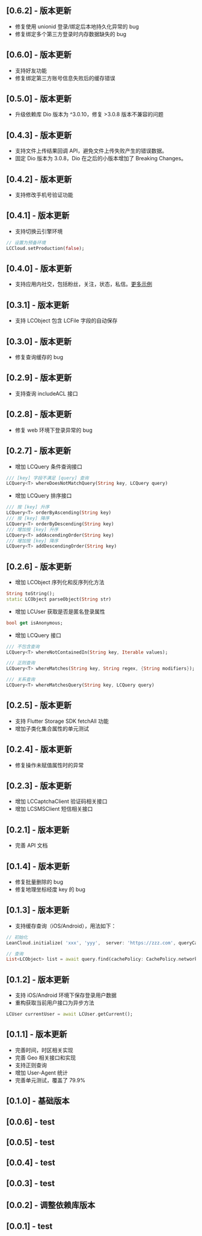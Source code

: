 ## [0.6.2] - 版本更新

- 修复使用 unionid 登录/绑定后本地持久化异常的 bug
- 修复绑定多个第三方登录时内存数据缺失的 bug

## [0.6.0] - 版本更新

- 支持好友功能
- 修复绑定第三方账号信息失败后的缓存错误

## [0.5.0] - 版本更新

- 升级依赖库 Dio 版本为 ^3.0.10，修复 >3.0.8 版本不兼容的问题

## [0.4.3] - 版本更新

- 支持文件上传结果回调 API，避免文件上传失败产生的错误数据。
- 固定 Dio 版本为 3.0.8，Dio 在之后的小版本增加了 Breaking Changes。

## [0.4.2] - 版本更新

- 支持修改手机号验证功能

## [0.4.1] - 版本更新

- 支持切换云引擎环境

```dart
// 设置为预备环境
LCCloud.setProduction(false);
```

## [0.4.0] - 版本更新

- 支持应用内社交，包括粉丝，关注，状态，私信。[更多示例](https://github.com/leancloud/Storage-SDK-Flutter/blob/master/test/status_test.dart)

## [0.3.1] - 版本更新

- 支持 LCObject 包含 LCFile 字段的自动保存

## [0.3.0] - 版本更新

- 修复查询缓存的 bug

## [0.2.9] - 版本更新

- 支持查询 includeACL 接口

## [0.2.8] - 版本更新

- 修复 web 环境下登录异常的 bug

## [0.2.7] - 版本更新

- 增加 LCQuery 条件查询接口

```dart
/// [key] 字段不满足 [query] 查询
LCQuery<T> whereDoesNotMatchQuery(String key, LCQuery query)
```

- 增加 LCQuery 排序接口

```dart
/// 按 [key] 升序
LCQuery<T> orderByAscending(String key)
/// 按 [key] 降序
LCQuery<T> orderByDescending(String key)
/// 增加按 [key] 升序
LCQuery<T> addAscendingOrder(String key)
/// 增加按 [key] 降序
LCQuery<T> addDescendingOrder(String key)
```

## [0.2.6] - 版本更新

- 增加 LCObject 序列化和反序列化方法

```dart
String toString();
static LCObject parseObject(String str)
```

- 增加 LCUser 获取是否是匿名登录属性

```dart
bool get isAnonymous;
```

- 增加 LCQuery 接口

```dart
/// 不包含查询
LCQuery<T> whereNotContainedIn(String key, Iterable values);

/// 正则查询
LCQuery<T> whereMatches(String key, String regex, {String modifiers});

/// 关系查询
LCQuery<T> whereMatchesQuery(String key, LCQuery query)
```

## [0.2.5] - 版本更新

- 支持 Flutter Storage SDK fetchAll 功能
- 增加子类化集合属性的单元测试

## [0.2.4] - 版本更新

- 修复操作未赋值属性时的异常

## [0.2.3] - 版本更新

- 增加 LCCaptchaClient 验证码相关接口
- 增加 LCSMSClient 短信相关接口

## [0.2.1] - 版本更新

- 完善 API 文档

## [0.1.4] - 版本更新

- 修复批量删除的 bug
- 修复地理坐标经度 key 的 bug

## [0.1.3] - 版本更新

- 支持缓存查询（iOS/Android），用法如下：

```dart
// 初始化
LeanCloud.initialize( 'xxx', 'yyy',  server: 'https://zzz.com', queryCache: new LCQueryCache());

// 查询
List<LCObject> list = await query.find(cachePolicy: CachePolicy.networkElseCache);
```

## [0.1.2] - 版本更新

- 支持 iOS/Android 环境下保存登录用户数据
- 重构获取当前用户接口为异步方法

```dart
LCUser currentUser = await LCUser.getCurrent();
```

## [0.1.1] - 版本更新

- 完善时间，时区相关实现
- 完善 Geo 相关接口和实现
- 支持正则查询
- 增加 User-Agent 统计
- 完善单元测试，覆盖了 79.9%

## [0.1.0] - 基础版本

## [0.0.6] - test

## [0.0.5] - test

## [0.0.4] - test

## [0.0.3] - test

## [0.0.2] - 调整依赖库版本

## [0.0.1] - test
